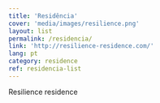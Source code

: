 ```yaml
---
title: 'Residência'
cover: 'media/images/resilience.png'
layout: list
permalink: /residencia/
link: 'http://resilience-residence.com/'
lang: pt
category: residence
ref: residencia-list
---
```

Resilience residence
